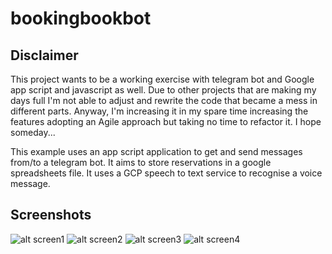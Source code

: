 # bookingbookbot

## Disclaimer
This project wants to be a working exercise with telegram bot and Google app script and javascript as well.
Due to other projects that are making my days full I'm not able to adjust and rewrite the code that became a mess in different parts.
Anyway, I'm increasing it in my spare time increasing the features adopting an Agile approach but taking no time to refactor it. I hope someday...

This example uses an app script application to get and send messages from/to a telegram bot.
It aims to store reservations in a google spreadsheets file.
It uses a GCP speech to text service to recognise a voice message.

## Screenshots
![alt screen1](screenshots/screen1.jpeg?raw=false)
![alt screen2](screenshots/screen2.jpeg?raw=false)
![alt screen3](screenshots/screen3.jpeg?raw=false)
![alt screen4](screenshots/screen4.jpeg?raw=false)
